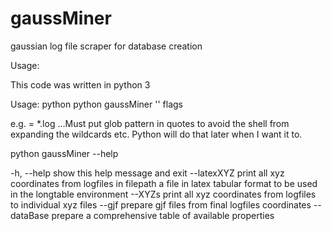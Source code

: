# gaussMiner
gaussian log file scraper for database creation

Usage:

This code was written in python 3

Usage: python python gaussMiner '<pattern>' flags
 
e.g. <pattern> = *.log  ...Must put glob pattern in quotes to avoid the shell from expanding the wildcards etc.  Python will do that later when I want it to.  

python gaussMiner --help

  -h, --help   show this help message and exit
  --latexXYZ   print all xyz coordinates from logfiles in filepath a file in
               latex tabular format to be used in the longtable environment
  --XYZs       print all xyz coordinates from logfiles to individual xyz files
  --gjf        prepare gjf files from final logfiles coordinates
  --dataBase   prepare a comprehensive table of available properties
